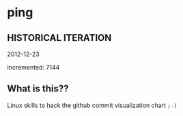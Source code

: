 # ping

## HISTORICAL ITERATION
2012-12-23

Incremented: 7144

## What is this?? 
Linux skills to hack the github commit visualization chart `;-)`
